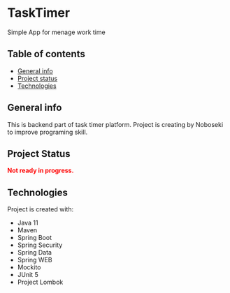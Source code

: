 # TaskTimer
Simple App for menage work time

## Table of contents
* [General info](#general-info)
* [Project status](#project-status)
* [Technologies](#technologies)

## General info
This is backend part of task timer platform.
Project is creating by Noboseki to improve programing skill.

## Project Status
<font color="red"> **Not ready in progress.** </font>

## Technologies
Project is created with:
* Java 11
* Maven 
* Spring Boot 
* Spring Security 
* Spring Data
* Spring WEB
* Mockito 
* JUnit 5 
* Project Lombok 
